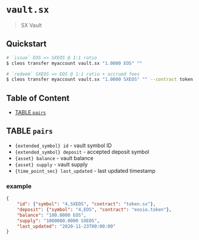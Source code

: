 # `vault.sx`

> SX Vault

## Quickstart

```bash
# `issue` EOS => SXEOS @ 1:1 ratio
$ cleos transfer myaccount vault.sx "1.0000 EOS" ""

# `redeem` SXEOS => EOS @ 1:1 ratio + accrued fees
$ cleos transfer myaccount vault.sx "1.0000 SXEOS" "" --contract token.sx
```

## Table of Content

- [TABLE `pairs`](#table-pairs)

## TABLE `pairs`

- `{extended_symbol} id` - vault symbol ID
- `{extended_symbol} deposit` - accepted deposit symbol
- `{asset} balance` - vault balance
- `{asset} supply` - vault supply
- `{time_point_sec} last_updated` - last updated timestamp

### example

```json
{
    "id": {"symbol": "4,SXEOS", "contract": "token.sx"},
    "deposit": {"symbol": "4,EOS", "contract": "eosio.token"},
    "balance": "100.0000 EOS",
    "supply": "1000000.0000 SXEOS",
    "last_updated": "2020-11-23T00:00:00"
}
```